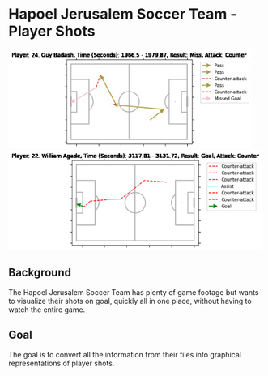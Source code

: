 # Hapoel Jerusalem Soccer Team - Player Shots
<p float="left">
  <img src="image4 (1).png" width="480" />
  <img src="image7.png" width="500" /> 
</p>

## Background
The Hapoel Jerusalem Soccer Team has plenty of game footage but wants to 
visualize their shots on goal, quickly all in one place, without having to watch the entire game.

## Goal
The goal is to convert all the information from their files into graphical representations of player shots.
